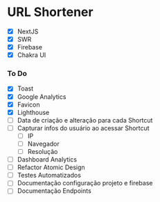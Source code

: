 # URL Shortener

- [x] NextJS
- [x] SWR
- [x] Firebase
- [x] Chakra UI

### To Do

- [x] Toast
- [x] Google Analytics
- [x] Favicon
- [x] Lighthouse
- [ ] Data de criação e alteração para cada Shortcut
- [ ] Capturar infos do usuário ao acessar Shortcut
  - [ ] IP
  - [ ] Navegador
  - [ ] Resolução
- [ ] Dashboard Analytics
- [ ] Refactor Atomic Design
- [ ] Testes Automatizados
- [ ] Documentação configuração projeto e firebase
- [ ] Documentação Endpoints

